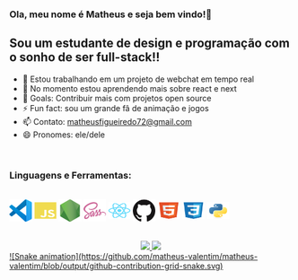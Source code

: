 ### Ola, meu nome é Matheus e seja bem vindo!👋


## Sou um estudante de design e programação com o sonho de ser full-stack!!

- 🔭 Estou trabalhando em um projeto de webchat em tempo real
- 🌱 No momento estou aprendendo mais sobre react e next
- 🥅 Goals: Contribuir mais com projetos open source
- ⚡ Fun fact: sou um grande fâ de animação e jogos
- 📫 Contato: matheusfigueiredo72@gmail.com
- 😄 Pronomes: ele/dele
<br />

### Linguagens e Ferramentas:
<div style="display: inline_block"><br>
  <img align="center" alt="Visual Studio Code" heigth="30"width="40" src="https://raw.githubusercontent.com/github/explore/80688e429a7d4ef2fca1e82350fe8e3517d3494d/topics/visual-studio-code/visual-studio-code.png">
  <img align="center" alt="matheus-Js" height="30" width="40" src="https://raw.githubusercontent.com/devicons/devicon/master/icons/javascript/javascript-plain.svg">
  <img align="center" alt="Node.js" heigth="30" width="40" src="https://raw.githubusercontent.com/github/explore/80688e429a7d4ef2fca1e82350fe8e3517d3494d/topics/nodejs/nodejs.png">
  <img align="center" alt="matheus-sass" heigth="30" width="40" src="https://raw.githubusercontent.com/github/explore/80688e429a7d4ef2fca1e82350fe8e3517d3494d/topics/sass/sass.png">
  <img align="center" alt="matheus-React" height="30" width="40" src="https://raw.githubusercontent.com/devicons/devicon/master/icons/react/react-original.svg">
  <img align="center" alt="GitHub" heigth="30" width="40" src="https://raw.githubusercontent.com/github/explore/78df643247d429f6cc873026c0622819ad797942/topics/github/github.png" />
  <img align="center" alt="matheus-HTML" height="30" width="40" src="https://raw.githubusercontent.com/devicons/devicon/master/icons/html5/html5-original.svg">
  <img align="center" alt="matheus-CSS" height="30" width="40" src="https://raw.githubusercontent.com/devicons/devicon/master/icons/css3/css3-original.svg">
  <img align="center" alt="matheus-Python" height="30" width="40" src="https://raw.githubusercontent.com/devicons/devicon/master/icons/python/python-original.svg">
</div>

<br />
<br />
<div align="center">
  <a href="https://github.com/matheus-valentim" display="flex">
  <img height="180em" src="https://github-readme-stats.vercel.app/api?username=matheus-valentim&show_icons=true&theme=dracula&include_all_commits=true&count_private=true"/>
  <img height="180em" src="https://github-readme-stats.vercel.app/api/top-langs/?username=matheus-valentim&layout=compact&langs_count=7&theme=dracula"/>
</div>
![Snake animation](https://github.com/matheus-valentim/matheus-valentim/blob/output/github-contribution-grid-snake.svg)
